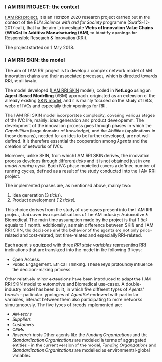 ### I AM RRI PROJECT: the context
[I AM RRI project](https://iamrri.eu), it is an Horizon 2020 research project carried out in the context of the EU's _Science with and for Society_ programme (SwafS-12-2017 call), that ha the aim to investigate **Webs of Innovation Value Chains (WIVCs) in Additive Manufacturing (AM)**, to identify openings for Responsible Research & Innovation (RRI).

The project started on 1 May 2018.

### I AM RRI SKIN: the model
The aim of I AM RRI project is to develop a complex network model of AM innovation chains and their associated processes, which is directed towards RRI, at all levels.

The model developed ([I AM RRI SKIN](https://github.com/GradoZeroTeam/IAMRRI/blob/master/IAMRRI-ver0.0.nlogo) model), coded in **NetLogo** using an **Agent-Based Modelling** (ABM) approach, originated as an extension of the already existing [SKIN model](https://cress.soc.surrey.ac.uk/skin/), and it is mainly focused on the study of IVCs, webs of IVCs and especially their openings for RRI.

The I AM RRI SKIN model incorporates complexity, covering various stages of the IVC life, mainly: idea generation and product developemnt.
The development of the innovation process goes through phases in which the _Capabilities_ (large domains of knowledge), and the _Abilities_ (applications in these domains), needed for an idea to be further developed, are not well defined. It is therefore essential the cooperation among _Agents_ and the creation of networks of IVCs. 

Moreover, unlike SKIN, from which I AM RRI SKIN derives, the innovation process develops through different _ticks_ and it is not obtained just in _one model running cycle_.
Each IVC phase modelled covers a defined number of running cycles, defined as a result of the study conducted into the I AM RRI project. 

The implemented phases are, as mentioned above, mainly two:
1. Idea generation (3 _ticks_).
2. Product development (12 _ticks_).

This choice derives from the study of use-cases present into the I AM RRI project, that cover two specialisations of the AM Industry: Automotive & Biomedical.
The main time assumption made by the project is that 1 _tick_ equals to 1 month.
Additionally, as main difference between SKIN and I AM RRI SKIN, the decisions and the behavior of the agents are not only price-related and cost-related, but time-related and especially RRI-related.

Each agent is equipped with three _RRI state variables_ representing RRI inclinations that are translated into the model in the following 3 keys:
- Open Access.
- Public Engagement.
Ethical Thinking.
These keys profoundly influence the decision-making process.

Other relatively minor extensions have been introduced to adapt the I AM RRI SKIN model to Automotive and Biomedical use-cases.
A double-industry model has been built, in which five different types of _Agents’ breeds_  - particular typologies of _AgentSet_ endowed with particular variables, interact between them also participating to more networks simultaneously.
The five types of breeds implemented are:
- _AM-techs_
- _Suppliers_
- _Customers_
- _OEMs_
- _Research-insts_ 
Other agents like the _Funding Organizations_ and the _Standardization Organizations_ are modeled in terms of aggregated entities - in the current version of the model, _Funding Organizations_ and _Standardization Organizations_ are modelled as environmental-global variables.
